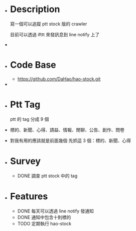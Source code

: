 - # Description
  寫一個可以追蹤 ptt stock 版的 crawler
  
  目前可以透過 ifttt 來發訊息到 line notify 上了
-
- # Code Base
	- https://github.com/DaHao/hao-stock.git
-
- # Ptt Tag
  ptt 的 tag 分成 9 個
- 標的、新聞、心得、請益、情報、閒聊、公告、創作、問卷
- 對我有用的應該就是前面幾個
  先抓這 3 個：標的、新聞、心得
- # Survey
	- DONE 調查 ptt stock 中的 tag
- # Features
	- DONE 每天可以透過 line notify 發通知
	- DONE 通知中包含十則標的
	- TODO 定期執行 hao-stock